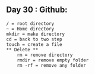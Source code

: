 ## Day 30 : Github:

    / = root directory
    ~ = Home directory
    mkdir = make directory
    cd = back to two step
    touch = create a file
    ** Delete **
        rm = remove directory
        rmdir = remove empty folder
        rm -rf = remove any folder

        
